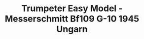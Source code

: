 ---
layout: product
title: "Trumpeter Easy Model - Messerschmitt Bf109 G-10 1945 Ungarn"
price: "2150" 
desc: "N/A"
img_path: "/assets/img/TRU37204.webp"
brand: "N/A"
available: false
special_offer: false
new: false
soon: false
cat: "010000"
subcat: "013400"
subsubcat: "0N/A"
sifra: "TRU37204"
popular: false
---